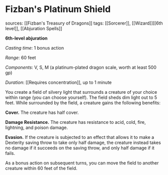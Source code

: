 # Fizban's Platinum Shield
sources: [[Fizban's Treasury of Dragons]]
tags: [[Sorcerer]], [[Wizard]][[6th level]], [[Abjuration Spells]]

**6th-level abjuration**

*Casting time*: 1 bonus action

*Range*: 60 feet

*Components*: V, S, M (a platinum-plated dragon scale, worth at least 500 gp)  

*Duration*: [[Requires concentration]], up to 1 minute

You create a field of silvery light that surrounds a creature of your choice within range (you can choose yourself). The field sheds dim light out to 5 feet. While surrounded by the field, a creature gains the following benefits:

**Cover.** The creature has half cover.

**Damage Resistance.** The creature has resistance to acid, cold, fire, lightning, and poison damage.

**Evasion.** If the creature is subjected to an effect that allows it to make a Dexterity saving throw to take only half damage, the creature instead takes no damage if it succeeds on the saving throw, and only half damage if it fails.

As a bonus action on subsequent turns, you can move the field to another creature within 60 feet of the field.